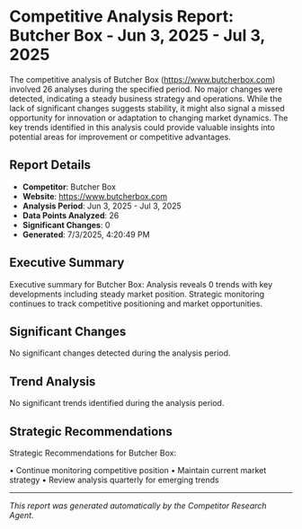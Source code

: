 # Competitive Analysis Report: Butcher Box - Jun 3, 2025 - Jul 3, 2025

The competitive analysis of Butcher Box (https://www.butcherbox.com) involved 26 analyses during the specified period. No major changes were detected, indicating a steady business strategy and operations. While the lack of significant changes suggests stability, it might also signal a missed opportunity for innovation or adaptation to changing market dynamics. The key trends identified in this analysis could provide valuable insights into potential areas for improvement or competitive advantages.

## Report Details

- **Competitor**: Butcher Box
- **Website**: https://www.butcherbox.com
- **Analysis Period**: Jun 3, 2025 - Jul 3, 2025
- **Data Points Analyzed**: 26
- **Significant Changes**: 0
- **Generated**: 7/3/2025, 4:20:49 PM

## Executive Summary

Executive summary for Butcher Box: Analysis reveals 0 trends with key developments including steady market position. Strategic monitoring continues to track competitive positioning and market opportunities.

## Significant Changes

No significant changes detected during the analysis period.

## Trend Analysis

No significant trends identified during the analysis period.

## Strategic Recommendations

Strategic Recommendations for Butcher Box:

• Continue monitoring competitive position
• Maintain current market strategy
• Review analysis quarterly for emerging trends

---

*This report was generated automatically by the Competitor Research Agent.*
